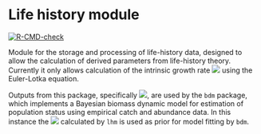 Life history module
===================

[![R-CMD-check](https://github.com/cttedwards/lhm/actions/workflows/check-release.yaml/badge.svg)](https://github.com/cttedwards/lhm/actions/workflows/check-release.yaml)

Module for the storage and processing of life-history data, designed to allow the calculation of derived parameters from life-history theory. Currently it only allows calculation of the intrinsic growth rate <img src="https://render.githubusercontent.com/render/math?math=\Large r"> using the Euler-Lotka equation.

Outputs from this package, specifically <img src="https://render.githubusercontent.com/render/math?math=\Large r">, are used by the `bdm` package, which implements a  Bayesian biomass dynamic model for estimation of population status using empirical catch and abundance data. In this instance the <img src="https://render.githubusercontent.com/render/math?math=\Large r"> calculated by `lhm` is used as prior for model fitting by `bdm`.
